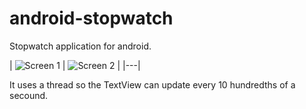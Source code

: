 android-stopwatch
=================

Stopwatch application for android. 

| ![Screen 1](http://i.imgur.com/5fbqfKl.png)  | ![Screen 2](http://i.imgur.com/gWFkrWG.png)  | 
|---|

It uses a thread so the TextView can update every 10 hundredths of a secound.
